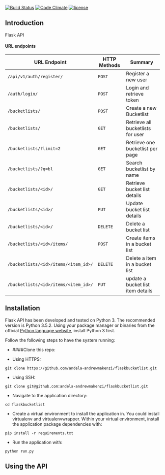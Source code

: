 [![Build Status](https://travis-ci.org/andela-andrewmakenzi/flask-bucketlist.svg?branch=develop&u=1)](https://travis-ci.org/andela-andrewmakenzi/flask-bucketlist)
[![Code Climate](https://codeclimate.com/github/andela-andrewmakenzi/flask-bucketlist/badges/gpa.svg)](https://codeclimate.com/github/andela-andrewmakenzi/flask-bucketlist)
[![license](https://img.shields.io/github/license/andela-andrewmakenzi/flask-bucketlist.svg)]()
## Introduction
Flask API

#### URL endpoints

| URL Endpoint | HTTP Methods | Summary |
| -------- | ------------- | --------- |
| `/api/v1/auth/register/` | `POST`  | Register a new user|
|  `/auth/login/` | `POST` | Login and retrieve token|
| `/bucketlists/` | `POST` | Create a new Bucketlist |
| `/bucketlists/` | `GET` | Retrieve all bucketlists for user |
| `/bucketlists/?limit=2` | `GET` | Retrieve one bucketlist per page |
| `/bucketlists/?q=bl` | `GET` | Search bucketlist by name |
| `/bucketlists/<id>/` | `GET` |  Retrieve bucket list details |
| `/bucketlists/<id>/` | `PUT` | Update bucket list details |
| `/bucketlists/<id>/` | `DELETE` | Delete a bucket list |
| `/bucketlists/<id>/items/` | `POST` |  Create items in a bucket list |
| `/bucketlists/<id>/items/<item_id>/` | `DELETE`| Delete a item in a bucket list|
| `/bucketlists/<id>/items/<item_id>/` | `PUT`| update a bucket list item details|

## Installation

Flask API has been developed and tested on Python 3. The recommended
version is Python 3.5.2. Using your package manager or binaries from the
official [Python language website](https://www.python.org/downloads/),
install Python 3 first.

Follow the following steps to have the system running:

* ####Clone this repo:
 - Using HTTPS:
 ```
 git clone https://github.com/andela-andrewmakenzi/flaskbucketlist.git
 ```
 - Using SSH:
 ```
 git clone git@github.com:andela-andrewmakenzi/flaskbucketlist.git
 ```

* Navigate to the application directory:

```
cd flaskbucketlist
```

* Create a virtual environment to install the
application in. You could install virtualenv and virtualenvwrapper.
Within your virtual environment, install the application package dependencies with:

```
pip install -r requirements.txt
```

* Run the application with:

```
python run.py
```

## Using the API

